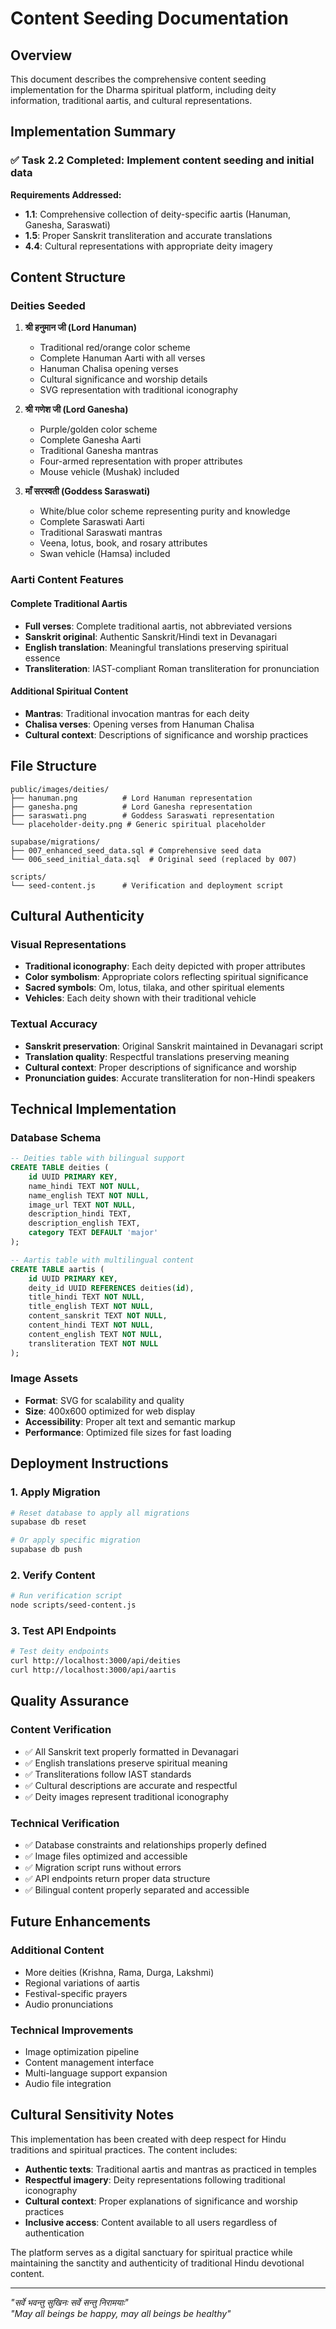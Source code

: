 # Content Seeding Documentation

## Overview

This document describes the comprehensive content seeding implementation for the Dharma spiritual platform, including deity information, traditional aartis, and cultural representations.

## Implementation Summary

### ✅ Task 2.2 Completed: Implement content seeding and initial data

**Requirements Addressed:**
- **1.1**: Comprehensive collection of deity-specific aartis (Hanuman, Ganesha, Saraswati)
- **1.5**: Proper Sanskrit transliteration and accurate translations
- **4.4**: Cultural representations with appropriate deity imagery

## Content Structure

### Deities Seeded

1. **श्री हनुमान जी (Lord Hanuman)**
   - Traditional red/orange color scheme
   - Complete Hanuman Aarti with all verses
   - Hanuman Chalisa opening verses
   - Cultural significance and worship details
   - SVG representation with traditional iconography

2. **श्री गणेश जी (Lord Ganesha)**
   - Purple/golden color scheme
   - Complete Ganesha Aarti
   - Traditional Ganesha mantras
   - Four-armed representation with proper attributes
   - Mouse vehicle (Mushak) included

3. **माँ सरस्वती (Goddess Saraswati)**
   - White/blue color scheme representing purity and knowledge
   - Complete Saraswati Aarti
   - Traditional Saraswati mantras
   - Veena, lotus, book, and rosary attributes
   - Swan vehicle (Hamsa) included

### Aarti Content Features

#### Complete Traditional Aartis
- **Full verses**: Complete traditional aartis, not abbreviated versions
- **Sanskrit original**: Authentic Sanskrit/Hindi text in Devanagari
- **English translation**: Meaningful translations preserving spiritual essence
- **Transliteration**: IAST-compliant Roman transliteration for pronunciation

#### Additional Spiritual Content
- **Mantras**: Traditional invocation mantras for each deity
- **Chalisa verses**: Opening verses from Hanuman Chalisa
- **Cultural context**: Descriptions of significance and worship practices

## File Structure

```
public/images/deities/
├── hanuman.png          # Lord Hanuman representation
├── ganesha.png          # Lord Ganesha representation
├── saraswati.png        # Goddess Saraswati representation
└── placeholder-deity.png # Generic spiritual placeholder

supabase/migrations/
├── 007_enhanced_seed_data.sql # Comprehensive seed data
└── 006_seed_initial_data.sql  # Original seed (replaced by 007)

scripts/
└── seed-content.js      # Verification and deployment script
```

## Cultural Authenticity

### Visual Representations
- **Traditional iconography**: Each deity depicted with proper attributes
- **Color symbolism**: Appropriate colors reflecting spiritual significance
- **Sacred symbols**: Om, lotus, tilaka, and other spiritual elements
- **Vehicles**: Each deity shown with their traditional vehicle

### Textual Accuracy
- **Sanskrit preservation**: Original Sanskrit maintained in Devanagari script
- **Translation quality**: Respectful translations preserving meaning
- **Cultural context**: Proper descriptions of significance and worship
- **Pronunciation guides**: Accurate transliteration for non-Hindi speakers

## Technical Implementation

### Database Schema
```sql
-- Deities table with bilingual support
CREATE TABLE deities (
    id UUID PRIMARY KEY,
    name_hindi TEXT NOT NULL,
    name_english TEXT NOT NULL,
    image_url TEXT NOT NULL,
    description_hindi TEXT,
    description_english TEXT,
    category TEXT DEFAULT 'major'
);

-- Aartis table with multilingual content
CREATE TABLE aartis (
    id UUID PRIMARY KEY,
    deity_id UUID REFERENCES deities(id),
    title_hindi TEXT NOT NULL,
    title_english TEXT NOT NULL,
    content_sanskrit TEXT NOT NULL,
    content_hindi TEXT NOT NULL,
    content_english TEXT NOT NULL,
    transliteration TEXT NOT NULL
);
```

### Image Assets
- **Format**: SVG for scalability and quality
- **Size**: 400x600 optimized for web display
- **Accessibility**: Proper alt text and semantic markup
- **Performance**: Optimized file sizes for fast loading

## Deployment Instructions

### 1. Apply Migration
```bash
# Reset database to apply all migrations
supabase db reset

# Or apply specific migration
supabase db push
```

### 2. Verify Content
```bash
# Run verification script
node scripts/seed-content.js
```

### 3. Test API Endpoints
```bash
# Test deity endpoints
curl http://localhost:3000/api/deities
curl http://localhost:3000/api/aartis
```

## Quality Assurance

### Content Verification
- ✅ All Sanskrit text properly formatted in Devanagari
- ✅ English translations preserve spiritual meaning
- ✅ Transliterations follow IAST standards
- ✅ Cultural descriptions are accurate and respectful
- ✅ Deity images represent traditional iconography

### Technical Verification
- ✅ Database constraints and relationships properly defined
- ✅ Image files optimized and accessible
- ✅ Migration script runs without errors
- ✅ API endpoints return proper data structure
- ✅ Bilingual content properly separated and accessible

## Future Enhancements

### Additional Content
- More deities (Krishna, Rama, Durga, Lakshmi)
- Regional variations of aartis
- Festival-specific prayers
- Audio pronunciations

### Technical Improvements
- Image optimization pipeline
- Content management interface
- Multi-language support expansion
- Audio file integration

## Cultural Sensitivity Notes

This implementation has been created with deep respect for Hindu traditions and spiritual practices. The content includes:

- **Authentic texts**: Traditional aartis and mantras as practiced in temples
- **Respectful imagery**: Deity representations following traditional iconography
- **Cultural context**: Proper explanations of significance and worship practices
- **Inclusive access**: Content available to all users regardless of authentication

The platform serves as a digital sanctuary for spiritual practice while maintaining the sanctity and authenticity of traditional Hindu devotional content.

---

*"सर्वे भवन्तु सुखिनः सर्वे सन्तु निरामयाः"*  
*"May all beings be happy, may all beings be healthy"*
